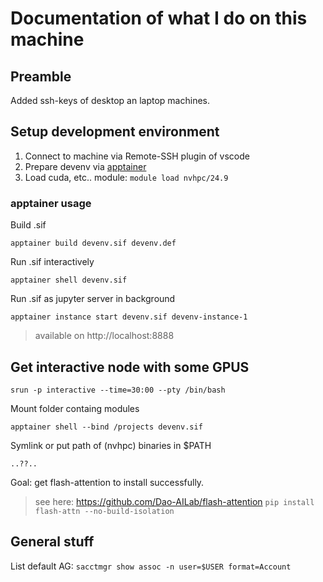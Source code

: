 # Documentation of what I do on this machine

## Preamble
Added ssh-keys of desktop an laptop machines.

## Setup development environment
1. Connect to machine via Remote-SSH plugin of vscode
2. Prepare devenv via [apptainer](https://apptainer.org/docs/user/1.3/quick_start.html)
3. Load cuda, etc.. module: `module load nvhpc/24.9`

### apptainer usage
Build .sif
```
apptainer build devenv.sif devenv.def
```

Run .sif interactively
```
apptainer shell devenv.sif
```

Run .sif as jupyter server in background
```
apptainer instance start devenv.sif devenv-instance-1
```
> available on http://localhost:8888

## Get interactive node with some GPUS

`srun -p interactive --time=30:00 --pty /bin/bash`

Mount folder containg modules

`apptainer shell --bind /projects devenv.sif`

Symlink or put path of (nvhpc) binaries in $PATH

`..??..`

Goal: get flash-attention to install successfully.
> see here: https://github.com/Dao-AILab/flash-attention
`pip install flash-attn --no-build-isolation`

## General stuff

List default AG:
`sacctmgr show assoc -n user=$USER format=Account`